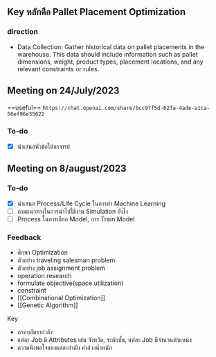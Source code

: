 ## Key หลักคือ Pallet Placement Optimization
### direction
- Data Collection: Gather historical data on pallet placements in the warehouse. This data should include information such as pallet dimensions, weight, product types, placement locations, and any relevant constraints or rules.

## Meeting on 24/July/2023
==useful== ```https://chat.openai.com/share/bcc97f5d-62fa-4ade-a1ca-56ef96e35622```
### To-do
- [x] นำเสนอหัวข้อให้อาจารย์

## Meeting on 8/august/2023
### To-do
- [x] นำเสนอ Process/Life Cycle ในการทำ Machine Learning
- [ ] ถามแนวทางในการนำไปใช้งาน Simulation ยังไง
- [ ] Process ในการเลือก Model, การ Train Model
### Feedback
- ศึกษา Optimization
- ตัวอย่าง traveling salesman problem
- ตัวอย่าง job assignment problem
- operation research
- formulate objective(space utilization)
- constraint
- [[Combinational Optimization]]
- [[Genetic Algorithm]]


Key
- กรอบอัตรากำลัง
- แต่ละ Job มี Attributes เช่น จังหวัด,  ระดับชั้น, แต่ละ Job มีจำนวนตำแหน่ง
- ความพึงพอใจของแต่ละลำดับ ค่าถ่วงน้ำหนัก